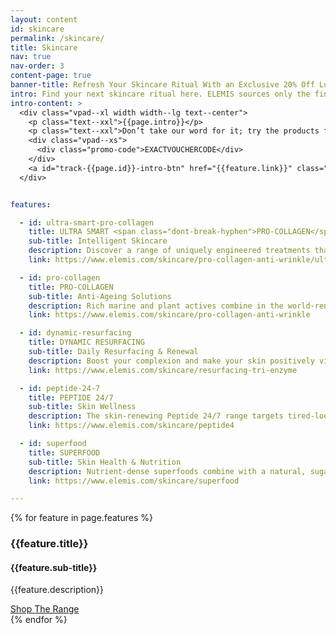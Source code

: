 ```yaml
---
layout: content
id: skincare
permalink: /skincare/
title: Skincare
nav: true
nav-order: 3
content-page: true
banner-title: Refresh Your Skincare Ritual With an Exclusive 20% Off Luxurious Elemis Products
intro: Find your next skincare ritual here. ELEMIS sources only the finest ingredients from above and below the earth’s surface, coupling them with pioneering, science-led and transformative formulas. These innovative products offer powerful results that truly set ELEMIS apart – making them the no.1 luxury skincare company in Britain.
intro-content: >
  <div class="vpad--xl width width--lg text--center">
    <p class="text--xxl">{{page.intro}}</p>
    <p class="text--xxl">Don’t take our word for it; try the products for yourself with an <strong>exclusive 20% discount</strong> for Secret Escapes members! Simply enter the below code at checkout:</p>
    <div class="vpad--xs">
      <div class="promo-code">EXACTVOUCHERCODE</div>
    </div>
    <a id="track-{{page.id}}-intro-btn" href="{{feature.link}}" class="btn btn--blue">Shop Skincare Now</a>
  </div>


features:

  - id: ultra-smart-pro-collagen
    title: ULTRA SMART <span class="dont-break-hyphen">PRO-COLLAGEN</span>
    sub-title: Intelligent Skincare
    description: Discover a range of uniquely engineered treatments that give you the resilient appearance of younger skin. This is the age of intelligent skincare.
    link: https://www.elemis.com/skincare/pro-collagen-anti-wrinkle/ultra-smart-pro-collagen

  - id: pro-collagen
    title: PRO-COLLAGEN
    sub-title: Anti-Ageing Solutions
    description: Rich marine and plant actives combine in the world-renowned Pro-Collagen formulations. Reduce the appearance of fine lines and wrinkles and delicately smooth your skin.
    link: https://www.elemis.com/skincare/pro-collagen-anti-wrinkle

  - id: dynamic-resurfacing
    title: DYNAMIC RESURFACING
    sub-title: Daily Resurfacing & Renewal
    description: Boost your complexion and make your skin positively vibrant with daily resurfacing and renewal formulas. Patented Tri-Enzyme technology restores even skin tone and gives you fresher, brighter skin.
    link: https://www.elemis.com/skincare/resurfacing-tri-enzyme

  - id: peptide-24-7
    title: PEPTIDE 24/7
    sub-title: Skin Wellness
    description: The skin-renewing Peptide 24/7 range targets tired-looking skin around the clock. Achieve a well-rested glow everyday all-day with this luxurious formula.
    link: https://www.elemis.com/skincare/peptide4

  - id: superfood
    title: SUPERFOOD
    sub-title: Skin Health & Nutrition
    description: Nutrient-dense superfoods combine with a natural, sugar-derived prebiotic to create a skincare system that replenishes skin. With vital hydrating nourishment, get a healthy, outdoor-fresh glow.
    link: https://www.elemis.com/skincare/superfood

---
```


{% for feature in page.features %}
  <div class="harvey{% cycle '', ' harvey--swap' %}">
    <div class="harvey__img" style="background-image: url('{{site.img}}/content/{{page.id}}/{{feature.id}}.jpg');">
      <a id="track-{{page.id}}-{{feautre.id}}-img" class="harvey__link" href="{{feature.link}}"></a>
    </div>
    <div class="harvey__text">
      <h3 class="title title--lg title--color">{{feature.title}}</h3>
      <h4 class="title title--xxs">{{feature.sub-title}}</h4>
      <p class="text--xxl">{{feature.description}}</p>
      <div class="space--sm"></div>
      <a id="track-{{page.id}}-{{feautre.id}}-btn" href="{{feature.link}}" class="btn btn--blue">Shop The Range</a>
    </div>
  </div>
{% endfor %}